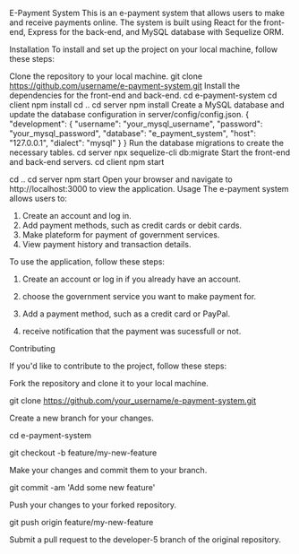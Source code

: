 E-Payment System
This is an e-payment system that allows users to make and receive payments online. The system is built using React for the front-end, Express for the back-end, and MySQL database with Sequelize ORM.

Installation
To install and set up the project on your local machine, follow these steps:

Clone the repository to your local machine.
git clone https://github.com/username/e-payment-system.git
Install the dependencies for the front-end and back-end.
cd e-payment-system
cd client
npm install
cd ..
cd server
npm install
Create a MySQL database and update the database configuration in server/config/config.json.
{
  "development": {
    "username": "your_mysql_username",
    "password": "your_mysql_password",
    "database": "e_payment_system",
    "host": "127.0.0.1",
    "dialect": "mysql"
  }
}
Run the database migrations to create the necessary tables.
cd server
npx sequelize-cli db:migrate
Start the front-end and back-end servers.
cd client
npm start

cd ..
cd server
npm start
Open your browser and navigate to http://localhost:3000 to view the application.
Usage
The e-payment system allows users to:

1. Create an account and log in.
2. Add payment methods, such as credit cards or debit cards.
3. Make plateform for payment of government services.
4. View payment history and transaction details.

To use the application, follow these steps:

1. Create an account or log in if you already have an account.
2. choose the government service you want to make payment for.

3. Add a payment method, such as a credit card or PayPal.

4. receive notification that the payment was sucessfull or not.

Contributing

If you'd like to contribute to the project, follow these steps:

Fork the repository and clone it to your local machine.

git clone https://github.com/your_username/e-payment-system.git

Create a new branch for your changes.

cd e-payment-system

git checkout -b feature/my-new-feature

Make your changes and commit them to your branch.

git commit -am 'Add some new feature'

Push your changes to your forked repository.

git push origin feature/my-new-feature

Submit a pull request to the developer-5 branch of the original repository.
